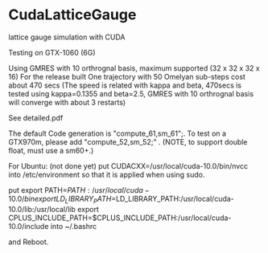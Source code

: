 # CudaLatticeGauge

lattice gauge simulation with CUDA

Testing on GTX-1060 (6G)

Using GMRES with 10 orthrognal basis, maximum supported (32 x 32 x 32 x 16)
For the release built
One trajectory with 50 Omelyan sub-steps cost about 470 secs
(The speed is related with kappa and beta, 470secs is tested using kappa=0.1355 and beta=2.5, 
GMRES with 10 orthrognal basis will converge with about 3 restarts)

See detailed.pdf

The default Code generation is "compute_61,sm_61";. To test on a GTX970m, please add "compute_52,sm_52;" . (NOTE, to support double float, must use a sm60+.)

For Ubuntu: (not done yet)
put
CUDACXX=/usr/local/cuda-10.0/bin/nvcc
into /etc/environment so that it is applied when using sudo.

put
export PATH=$PATH:/usr/local/cuda-10.0/bin
export LD_LIBRARY_PATH=$LD_LIBRARY_PATH:/usr/local/cuda-10.0/lib:/usr/local/lib
export CPLUS_INCLUDE_PATH=$CPLUS_INCLUDE_PATH:/usr/local/cuda-10.0/include
into ~/.bashrc

and Reboot.

